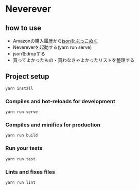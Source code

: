 # Neverever

## how to use
- Amazonの購入履歴から<a href="https://gist.github.com/tkrkt/4a44950385fcdfbe0b01cb3f95f7bb68">jsonをぶっこぬく</a>
- Nevereverを起動する(yarn run serve)
- jsonをdropする
- 買ってよかったもの・買わなきゃよかったリストを整理する

## Project setup
```
yarn install
```

### Compiles and hot-reloads for development
```
yarn run serve
```

### Compiles and minifies for production
```
yarn run build
```

### Run your tests
```
yarn run test
```

### Lints and fixes files
```
yarn run lint
```
